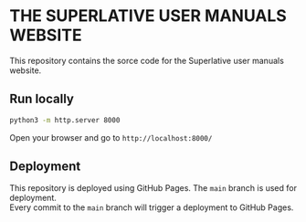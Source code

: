 THE SUPERLATIVE USER MANUALS WEBSITE
====================================

This repository contains the sorce code for the Superlative user manuals website.


## Run locally

```bash
python3 -m http.server 8000
```

Open your browser and go to `http://localhost:8000/`


## Deployment

This repository is deployed using GitHub Pages. The `main` branch is used for deployment.  
Every commit to the `main` branch will trigger a deployment to GitHub Pages.
